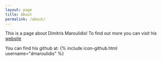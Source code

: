 ```yaml
---
layout: page
title: About
permalink: /about/
---
```

This is a page about Dimitris Maroulidis! To find out more you can visit his [website](https://dimitrismaroulidis.com)

You can find his github at:
{% include icon-github.html username="dmaroulidis" %}
